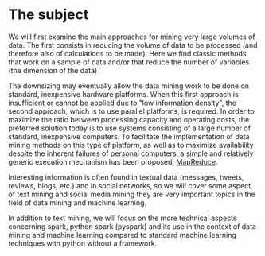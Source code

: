 # The subject

We will first examine the main approaches for mining very large volumes of data. The first consists in reducing the volume of data to be processed (and therefore also of calculations to be made). Here we find classic methods that work on a sample of data and/or that reduce the number of variables (the dimension of the data)

The downsizing may eventually allow the data mining work to be done on standard, inexpensive hardware platforms. When this first approach is insufficient or cannot be applied due to "low information density", the second approach, which is to use parallel platforms, is required. In order to maximize the ratio between processing capacity and operating costs, the preferred solution today is to use systems consisting of a large number of standard, inexpensive computers. To facilitate the implementation of data mining methods on this type of platform, as well as to maximize availability despite the inherent failures of personal computers, a simple and relatively generic execution mechanism has been proposed, [MapReduce](/relatedConcepts/mapReduce.md).

Interesting information is often found in textual data (messages, tweets, reviews, blogs, etc.) and in social networks, so we will cover some aspect of text mining and social media mining they are very important topics in the field of data mining and machine learning.

In addition to text mining, we will focus on the more technical aspects concerning spark, python spark (pyspark) and its use in the context of data mining and machine learning compared to standard machine learning techniques with python without a framework.